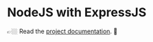 # NodeJS with ExpressJS

👉🏼 Read the [project documentation](https://ericis.github.io/hello-cloud/services/nodejs-expressjs/). 👀

